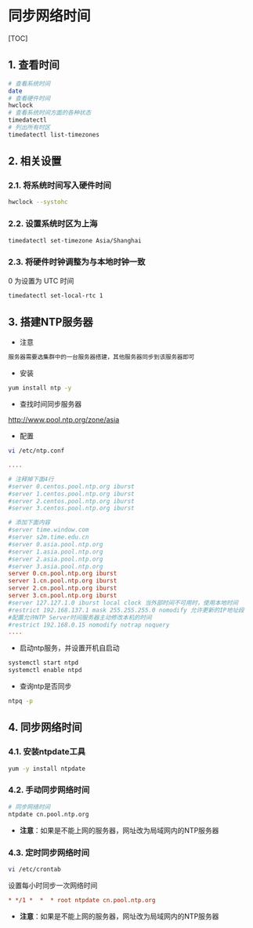 # 同步网络时间

[TOC]

## 1. 查看时间

```sh
# 查看系统时间
date
# 查看硬件时间
hwclock
# 查看系统时间方面的各种状态
timedatectl
# 列出所有时区
timedatectl list-timezones
```

## 2. 相关设置

### 2.1. 将系统时间写入硬件时间

```sh
hwclock --systohc
```

### 2.2. 设置系统时区为上海

```sh
timedatectl set-timezone Asia/Shanghai
```

### 2.3. 将硬件时钟调整为与本地时钟一致

0 为设置为 UTC 时间

```sh
timedatectl set-local-rtc 1
```
## 3. 搭建NTP服务器
- 注意

```sh
服务器需要选集群中的一台服务器搭建，其他服务器同步到该服务器即可
```

- 安装

```sh
yum install ntp -y
```

- 查找时间同步服务器

<http://www.pool.ntp.org/zone/asia>

- 配置

```sh
vi /etc/ntp.conf
```

```ini
....

# 注释掉下面4行
#server 0.centos.pool.ntp.org iburst
#server 1.centos.pool.ntp.org iburst
#server 2.centos.pool.ntp.org iburst
#server 3.centos.pool.ntp.org iburst

# 添加下面内容
#server time.window.com
#server s2m.time.edu.cn
#server 0.asia.pool.ntp.org
#server 1.asia.pool.ntp.org
#server 2.asia.pool.ntp.org
#server 3.asia.pool.ntp.org
server 0.cn.pool.ntp.org iburst
server 1.cn.pool.ntp.org iburst
server 2.cn.pool.ntp.org iburst
server 3.cn.pool.ntp.org iburst
#server 127.127.1.0 iburst local clock 当外部时间不可用时，使用本地时间
#restrict 192.168.137.1 mask 255.255.255.0 nomodify 允许更新的IP地址段
#配置允许NTP Server时间服务器主动修改本机的时间
#restrict 192.168.0.15 nomodify notrap noquery
....
```

- 启动ntp服务，并设置开机自启动

```sh
systemctl start ntpd
systemctl enable ntpd
```

- 查询ntp是否同步

```sh
ntpq -p
```

## 4. 同步网络时间

### 4.1. 安装ntpdate工具

```sh
yum -y install ntpdate
```

### 4.2. 手动同步网络时间

```sh
# 同步网络时间
ntpdate cn.pool.ntp.org
```

- **注意**：如果是不能上网的服务器，网址改为局域网内的NTP服务器

### 4.3. 定时同步网络时间

```sh
vi /etc/crontab
```

设置每小时同步一次网络时间

```ini
* */1 *  *  * root ntpdate cn.pool.ntp.org
```

- **注意**：如果是不能上网的服务器，网址改为局域网内的NTP服务器


